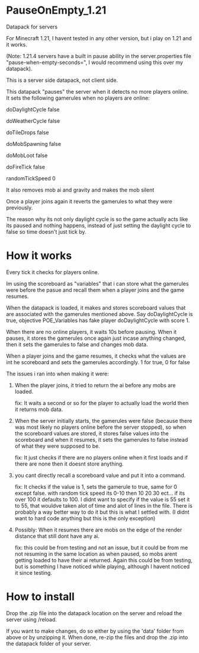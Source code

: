 # PauseOnEmpty_1.21
Datapack for servers

For Minecraft 1.21, I havent tested in any other version, but i play on 1.21 and it works.

(Note: 1.21.4 servers have a built in pause ability in the server.properties file "pause-when-empty-seconds=", I would recommend using this over my datapack).

This is a server side datapack, not client side.


This datapack "pauses" the server when it detects no more players online. It sets the following gamerules when no players are online:

doDaylightCycle false

doWeatherCycle false

doTileDrops false

doMobSpawning false

doMobLoot false

doFireTick false

randomTickSpeed 0

It also removes mob ai and gravity and makes the mob silent


Once a player joins again it reverts the gamerules to what they were previously.

The reason why its not only daylight cycle is so the game actually acts like its paused and nothing happens, instead of just setting the daylight cycle to false so time doesn't just tick by.


# How it works
Every tick it checks for players online.

Im using the scoreboard as "variables" that i can store what the gamerules were before the pasue and recall them when a player joins and the game resumes.

When the datapack is loaded, it makes and stores scoreboard values that are associated with the gamerules mentioned above. Say doDaylightCycle is true, objective POE_Variables has fake player doDaylightCycle with score 1.

When there are no online players, it waits 10s before pausing. When it pauses, it stores the gamerules once again just incase anything changed, then it sets the gamerules to false and changes mob data.

When a player joins and the game resumes, it checks what the values are int he scoreboard and sets the gamerules accordingly. 1 for true, 0 for false   


The issues i ran into when making it were:
1. When the player joins, it tried to return the ai before any mobs are loaded.
   
   fix: It waits a second or so for the player to actually load the world then it returns mob data.
2. When the server initially starts, the gamerules were false (because there was most likely no players online before the server stopped), so when the scoreboard values are stored, it stores false values into the scoreboard and when it resumes, it sets the gamerules to false instead of what they were supposed to be.
   
   fix: It just checks if there are no players online when it first loads and if there are none then it doesnt store anything.
3. you cant directly recall a scoreboard value and put it into a command.
   
   fix: It checks if the value is 1, sets the gamerule to true, same for 0 except false. with random tick speed its 0-10 then 10 20 30 ect... if its over 100 it defaults to 100. I didnt want to specify if the value is 55 set it to 55, that wouldve taken alot of time and alot of lines in the file. There is probably a way better way to do it but this is what I settled with. (I didnt want to hard code anything but this is the only exception)
4. Possibly: When it resumes there are mobs on the edge of the render distance that still dont have any ai.
   
   fix: this could be from testing and not an issue, but it could be from me not resuming in the same location as when paused, so mobs arent getting loaded to have their ai returned. Again this could be from testing, but is something I have noticed while playing, although I havent noticed it since testing.


# How to install
Drop the .zip file into the datapack location on the server and reload the server using /reload.

If you want to make changes, do so either by using the 'data' folder from above or by unzipping it. When done, re-zip the files and drop the .zip into the datapack folder of your server.
